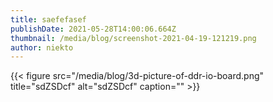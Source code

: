 ```yaml
---
title: saefefasef
publishDate: 2021-05-28T14:00:06.664Z
thumbnail: /media/blog/screenshot-2021-04-19-121219.png
author: niekto
---
```

{{< figure src="/media/blog/3d-picture-of-ddr-io-board.png" title="sdZSDcf" alt="sdZSDcf" caption="" >}}